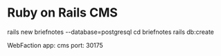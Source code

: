 # Ruby on Rails CMS

rails new briefnotes --database=postgresql
cd briefnotes
rails db:create

WebFaction app: cms
          port: 30175
